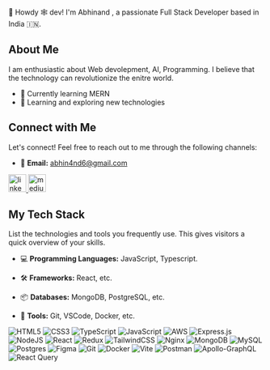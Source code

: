 

🙏 Howdy 🕸️ dev! I'm Abhinand , a passionate Full Stack Developer based in India 🇮🇳.

## About Me

I am enthusiastic about Web devolepment, AI, Programming. I believe that the technology can revolutionize the enitre world.

- 💼 Currently learning MERN
- 🌱 Learning and exploring new technologies

## Connect with Me

Let's connect! Feel free to reach out to me through the following channels:

- 📧 **Email:** abhin4nd6@gmail.com


<div align="left">
<!--   <img src="https://img.shields.io/static/v1?message=Gmail&logo=gmail&label=&color=D14836&logoColor=white&labelColor=&style=for-the-badge" height="35" alt="gmail logo"  /> -->
  <a href="https://www.linkedin.com/in/abhinand-idikayil-1a793a2a7/" target="_blank">
    <img src="https://img.shields.io/static/v1?message=LinkedIn&logo=linkedin&label=&color=0077B5&logoColor=white&labelColor=&style=for-the-badge" height="35" alt="linkedin logo"  />
  </a>
  <a href="https://medium.com/@abhin4nd6" target="_blank">
    <img src="https://img.shields.io/static/v1?message=Medium&logo=medium&label=&color=12100E&logoColor=white&labelColor=&style=for-the-badge" height="35" alt="medium logo"  />
  </a>
</div>

## My Tech Stack

List the technologies and tools you frequently use. This gives visitors a quick overview of your skills.

- 💻 **Programming Languages:** JavaScript, Typescript.
- 🛠️ **Frameworks:** React, etc.
- 📦 **Databases:** MongoDB, PostgreSQL, etc.
- 🔧 **Tools:** Git, VSCode, Docker, etc.


  <!--- ![Redis](https://img.shields.io/badge/redis-%23DD0031.svg?style=flat-square&logo=redis&logoColor=white)  --->
  <!--- ![TailwindCSS](https://img.shields.io/badge/tailwindcss-%2338B2AC.svg?style=flat-square&logo=tailwind-css&logoColor=white)   --->
  <!--- ![Kubernetes](https://img.shields.io/badge/kubernetes%23326ce5.svg?style=flat-square&logo=kubernetes&logoColor=white)   --->
  <!--- ![Next JS](https://img.shields.io/badge/Next-black?style=flat-square&logo=next.js&logoColor=white)   --->

 

![HTML5](https://img.shields.io/badge/html5-%23E34F26.svg?style=for-the-badge&logo=html5&logoColor=white)
![CSS3](https://img.shields.io/badge/css3-%231572B6.svg?style=for-the-badge&logo=css3&logoColor=white)
![TypeScript](https://img.shields.io/badge/typescript-%23007ACC.svg?style=for-the-badge&logo=typescript&logoColor=white)
![JavaScript](https://img.shields.io/badge/javascript-%23323330.svg?style=for-the-badge&logo=javascript&logoColor=%23F7DF1E)
![AWS](https://img.shields.io/badge/AWS-%23FF9900.svg?style=for-the-badge&logo=amazon-aws&logoColor=white)
![Express.js](https://img.shields.io/badge/express.js-%23404d59.svg?style=for-the-badge&logo=express&logoColor=%2361DAFB)
![NodeJS](https://img.shields.io/badge/node.js-6DA55F?style=for-the-badge&logo=node.js&logoColor=white) 
![React](https://img.shields.io/badge/react-%2320232a.svg?style=for-the-badge&logo=react&logoColor=%2361DAFB) 
![Redux](https://img.shields.io/badge/redux-%23593d88.svg?style=for-the-badge&logo=redux&logoColor=white)
![TailwindCSS](https://img.shields.io/badge/tailwindcss-%2338B2AC.svg?style=for-the-badge&logo=tailwind-css&logoColor=white) 
![Nginx](https://img.shields.io/badge/nginx-%23009639.svg?style=for-the-badge&logo=nginx&logoColor=white)
![MongoDB](https://img.shields.io/badge/MongoDB-%234ea94b.svg?style=for-the-badge&logo=mongodb&logoColor=white)
![MySQL](https://img.shields.io/badge/mysql-4479A1.svg?style=for-the-badge&logo=mysql&logoColor=white)
![Postgres](https://img.shields.io/badge/postgres-%23316192.svg?style=for-the-badge&logo=postgresql&logoColor=white)
![Figma](https://img.shields.io/badge/figma-%23F24E1E.svg?style=for-the-badge&logo=figma&logoColor=white)
![Git](https://img.shields.io/badge/git-%23F05033.svg?style=for-the-badge&logo=git&logoColor=white)
![Docker](https://img.shields.io/badge/docker-%230db7ed.svg?style=for-the-badge&logo=docker&logoColor=white)
![Vite](https://img.shields.io/badge/vite-%23646CFF.svg?style=for-the-badge&logo=vite&logoColor=white)
![Postman](https://img.shields.io/badge/Postman-FF6C37?style=for-the-badge&logo=postman&logoColor=white)
![Apollo-GraphQL](https://img.shields.io/badge/-ApolloGraphQL-311C87?style=for-the-badge&logo=apollo-graphql)
![React Query](https://img.shields.io/badge/-React%20Query-FF4154?style=flat-square&logo=react%20query&logoColor=white)












